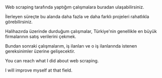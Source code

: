 Web scraping tarafında yaptığım çalışmalara buradan ulaşabilirsiniz.

İlerleyen süreçte bu alanda daha fazla ve daha farklı projeleri rahatlıkla görebilirsiniz.

Halihazırda üzerinde durduğum çalışmalar, Türkiye'nin genellikle en büyük firmalarının satış verilerini çekmek.

Bundan sonraki çalışmalarım, iş ilanları ve o iş ilanlarında istenen gereksinimler üzerine gelişecektir.



You can reach what I did about web scraping.

I will improve myself at that field.


